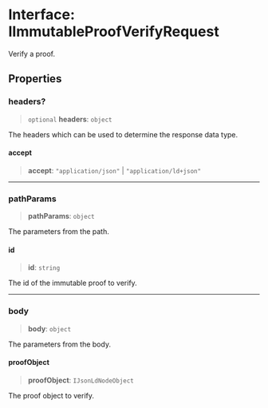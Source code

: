 # Interface: IImmutableProofVerifyRequest

Verify a proof.

## Properties

### headers?

> `optional` **headers**: `object`

The headers which can be used to determine the response data type.

#### accept

> **accept**: `"application/json"` \| `"application/ld+json"`

***

### pathParams

> **pathParams**: `object`

The parameters from the path.

#### id

> **id**: `string`

The id of the immutable proof to verify.

***

### body

> **body**: `object`

The parameters from the body.

#### proofObject

> **proofObject**: `IJsonLdNodeObject`

The proof object to verify.
